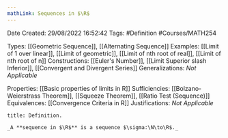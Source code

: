 ```yaml
---
mathLink: Sequences in $\R$
---
```


<div class="topSpace"></div>

Date Created: 29/08/2022 16:52:42
Tags: #Definition #Courses/MATH254

Types: [[Geometric Sequence]], [[Alternating Sequence]]
Examples: [[Limit of 1 over linear]], [[Limit of geometric]], [[Limit of nth root of real]], [[Limit of nth root of n]]
Constructions: [[Euler's Number]], [[Limit Superior slash Inferior]], [[Convergent and Divergent Series]]
Generalizations: _Not Applicable_

Properties: [[Basic properties of limits in R]]
Sufficiencies: [[Bolzano-Weierstrass Theorem]], [[Squeeze Theorem]], [[Ratio Test (Sequence)]]
Equivalences: [[Convergence Criteria in R]]
Justifications: _Not Applicable_

``` ad-Definition
title: Definition.

_A **sequence in $\R$** is a sequence $\sigma:\N\to\R$._

```
